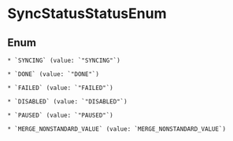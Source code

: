 
# SyncStatusStatusEnum

## Enum


    * `SYNCING` (value: `"SYNCING"`)

    * `DONE` (value: `"DONE"`)

    * `FAILED` (value: `"FAILED"`)

    * `DISABLED` (value: `"DISABLED"`)

    * `PAUSED` (value: `"PAUSED"`)

    * `MERGE_NONSTANDARD_VALUE` (value: `MERGE_NONSTANDARD_VALUE`)


